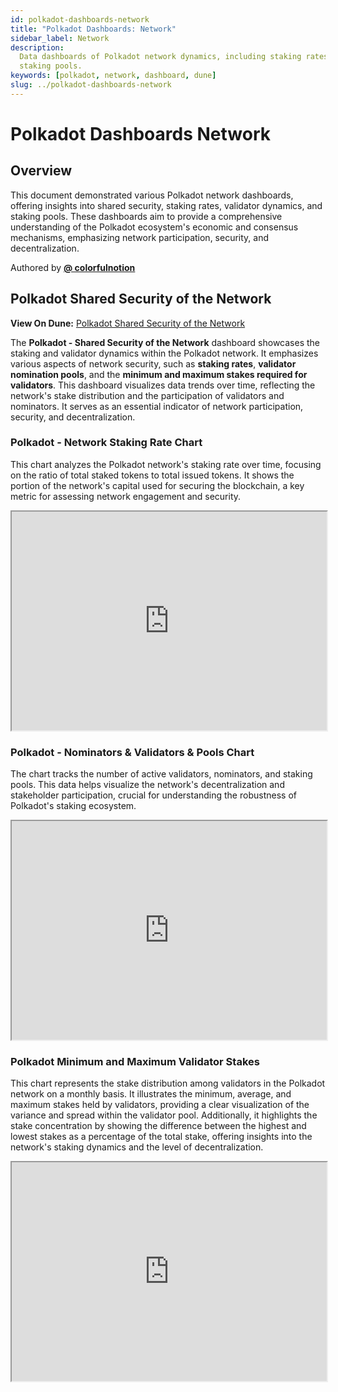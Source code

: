 ```yaml
---
id: polkadot-dashboards-network
title: "Polkadot Dashboards: Network"
sidebar_label: Network
description:
  Data dashboards of Polkadot network dynamics, including staking rates, validator dynamics, and
  staking pools.
keywords: [polkadot, network, dashboard, dune]
slug: ../polkadot-dashboards-network
---
```


# Polkadot Dashboards Network

## Overview

This document demonstrated various Polkadot network dashboards, offering insights into shared
security, staking rates, validator dynamics, and staking pools. These dashboards aim to provide a
comprehensive understanding of the Polkadot ecosystem's economic and consensus mechanisms,
emphasizing network participation, security, and decentralization.

Authored by [**@ colorfulnotion**](https://x.com/colorfulnotion)

## Polkadot Shared Security of the Network

**View On Dune:**
[Polkadot Shared Security of the Network](https://dune.com/substrate/polkadot-shared-security)

The **Polkadot - Shared Security of the Network** dashboard showcases the staking and validator
dynamics within the Polkadot network. It emphasizes various aspects of network security, such as
**staking rates**, **validator nomination pools**, and the **minimum and maximum stakes required for
validators**. This dashboard visualizes data trends over time, reflecting the network's stake
distribution and the participation of validators and nominators. It serves as an essential indicator
of network participation, security, and decentralization.

### Polkadot - Network Staking Rate Chart

This chart analyzes the Polkadot network's staking rate over time, focusing on the ratio of total
staked tokens to total issued tokens. It shows the portion of the network's capital used for
securing the blockchain, a key metric for assessing network engagement and security.

<iframe src="https://dune.com/embeds/3334817/5587364/" height="350" width="100%"></iframe>

### Polkadot - Nominators & Validators & Pools Chart

The chart tracks the number of active validators, nominators, and staking pools. This data helps
visualize the network's decentralization and stakeholder participation, crucial for understanding
the robustness of Polkadot's staking ecosystem.

<iframe src="https://dune.com/embeds/3334817/5603258/" height="350" width="100%"></iframe>

### Polkadot Minimum and Maximum Validator Stakes

This chart represents the stake distribution among validators in the Polkadot network on a monthly
basis. It illustrates the minimum, average, and maximum stakes held by validators, providing a clear
visualization of the variance and spread within the validator pool. Additionally, it highlights the
stake concentration by showing the difference between the highest and lowest stakes as a percentage
of the total stake, offering insights into the network's staking dynamics and the level of
decentralization.

<iframe src="https://dune.com/embeds/3343955/5603201/" height="350" width="100%"></iframe>
